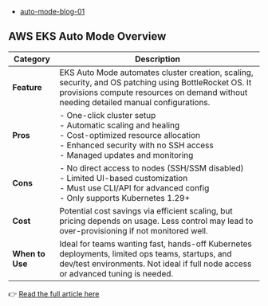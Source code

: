 

- [auto-mode-blog-01](https://devopslearning.medium.com/aws-eks-auto-mode-a-game-changer-or-just-hype-my-unbiased-take-18de17c4484a)

## AWS EKS Auto Mode Overview

| Category          | Description |
|------------------|-------------|
| **Feature**       | EKS Auto Mode automates cluster creation, scaling, security, and OS patching using BottleRocket OS. It provisions compute resources on demand without needing detailed manual configurations. |
| **Pros**          | - One-click cluster setup<br>- Automatic scaling and healing<br>- Cost-optimized resource allocation<br>- Enhanced security with no SSH access<br>- Managed updates and monitoring |
| **Cons**          | - No direct access to nodes (SSH/SSM disabled)<br>- Limited UI-based customization<br>- Must use CLI/API for advanced config<br>- Only supports Kubernetes 1.29+ |
| **Cost**          | Potential cost savings via efficient scaling, but pricing depends on usage. Less control may lead to over-provisioning if not monitored well. |
| **When to Use**   | Ideal for teams wanting fast, hands-off Kubernetes deployments, limited ops teams, startups, and dev/test environments. Not ideal if full node access or advanced tuning is needed. |

👉 [Read the full article here](https://devopslearning.medium.com/aws-eks-auto-mode-a-game-changer-or-just-hype-my-unbiased-take-18de17c4484a)

